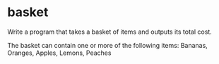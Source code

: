 # basket

Write a program that takes a basket of items and outputs its total cost.
 
The basket can contain one or more of the following items: Bananas, Oranges, Apples, Lemons, Peaches
